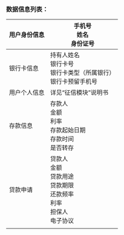 ### 数据信息列表：

| 用户身份信息 | 手机号<br />姓名<br />身份证号<br />                         |
| ------------ | ------------------------------------------------------------ |
| 银行卡信息   | 持有人姓名<br />银行卡号<br />银行卡类型（所属银行）<br />银行卡预留手机号<br /> |
| 用户个人信息 | 详见“征信模块”说明书                                         |
| 存款信息     | 存款人<br />金额<br />利率<br />存款起始日期<br />存款时间<br />是否转存<br /> |
| 贷款申请     | 贷款人<br />金额<br />贷款用途<br />贷款期限<br />还款频率<br />利率<br />担保人<br />电子协议<br /> |
|              |                                                              |

